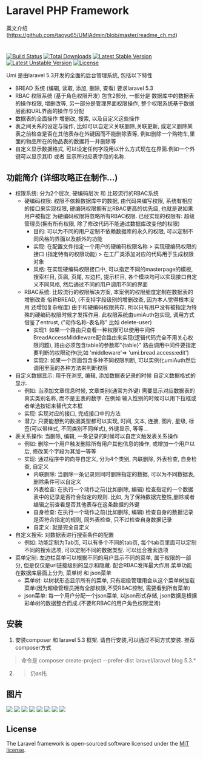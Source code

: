# Laravel PHP Framework
英文介绍(https://github.com/taoyu65/UMIAdmin/blob/master/readme_ch.md)
#
[![Build Status](https://travis-ci.org/laravel/framework.svg)](https://travis-ci.org/laravel/framework)
[![Total Downloads](https://poser.pugx.org/laravel/framework/d/total.svg)](https://packagist.org/packages/laravel/framework)
[![Latest Stable Version](https://poser.pugx.org/laravel/framework/v/stable.svg)](https://packagist.org/packages/laravel/framework)
[![Latest Unstable Version](https://poser.pugx.org/laravel/framework/v/unstable.svg)](https://packagist.org/packages/laravel/framework)
[![License](https://poser.pugx.org/laravel/framework/license.svg)](https://packagist.org/packages/laravel/framework)

Umi 是由laravel 5.3开发的全面的后台管理系统, 包括以下特性

- BREAD 系统 (编辑, 读取, 添加, 删除, 查看) 要求laravel 5.3
- RBAC 权限系统 (基于角色权限开发) 包含2部分, 一部分是 数据库中的数据表的操作权限, 增删改等, 另一部分是管理界面权限操作, 整个权限系统基于数据层面和URL界面的操作与分配
- 数据表的全面操作 增删改, 搜索, 以及自定义这些操作
- 表之间关系的设定与操作, 比如可以自定义关联删除,关联更新, 或定义删除某表之前检查是否在其他表存在外键因而不能删除表等, 例如删除一个购物车,里面的物品所在的物品表的数据将一并删除等
- 自定义显示数据格式, 可以设定任何字段用以什么方式现在在界面.例如一个外键可以显示其ID 或者 显示所对应表字段的名称.

## 功能简介 (详细攻略正在制作...)

- 权限系统: 分为2个层次, 硬编码层次 和 比较流行的RBAC系统
    - 硬编码权限: 权限不依赖数据库中的数据, 由代码来编写权限, 系统有相应的接口来实现权限, 硬编码权限拥有比RBAC更高的优先级, 也就是说如果用户被指定
    为硬编码权限将忽略所有RBAC权限. 已经实现的权限有: 超级管理员(拥有所有权限, 除了修改代码不能通过数据库改变他的权限)
        - 目的: 可以为不同的用户定制不依赖数据库的永久的权限, 可以定制不同风格的界面以及额外的功能
        - 实现: 在配置文件指定一个用户的硬编码权限名称 > 实现硬编码权限的接口 (指定特有的权限功能) > 在工厂类添加对应的代码用于生成权限对象
        - 风格: 在实现硬编码权限接口中, 可以指定不同的masterpage的模板, 搜索栏目, 页眉, 页尾, 左边栏, 提示栏目, 各个模块均可以实现接口自定义不同风格, 
        然后通过不同的用户调用不同的界面
    - RBAC系统: 比较流行的权限解决方案, 本案例的权限细度定制在数据表的增删改查 俗称BREAD, (不支持字段级别的增删改查, 因为本人觉得根本没用 还增加复杂程度)
    由于和硬编码权限共存, 所以只有用户没有被指定为特殊的硬编码权限时候才发挥作用. 此权限系统由umiAuth包实现, 调用方式借鉴了entrust, ("动作名称-表名称" 比如 
    delete-user) 
        - 实现1: 如果一个路由只查看一种权限可以使用中间件BreadAccessMiddleware配合路由来实现(逻辑代码完全不用关心权限问题), 路由必须包含table的参数即"{table}"
        路由调用中间件要指定要判断的权限动作(比如 'middleware'=> 'umi.bread.access:edit')
        - 实现2: 如果一个页面包含多种不同权限判断, 可以实例化umiAuth然后 调用里面的各种方法来判断权限
- 自定义数据显示: 用于在浏览, 编辑, 添加数据表记录的时候 自定义数据格式的显示.
    - 例如: 当添加文章信息时候, 文章类别(通常为外键) 需要显示对应数据表的真实类别名称, 而不是主表的数字. 在例如 输入性别的时候可以用下拉框或者单选按钮来替代文本框
    - 实现: 实现对应的接口, 完成接口中的方法
    - 潜力: 只要能想到的数据类型都可以实现, 时间, 文本, 连接, 图片, 星级, 标签(可以带样式, 不同类别不同样式), 外键显示, 等等...
- 表关系操作: 当删除, 编辑, 一条记录的时候可以自定义触发表关系操作 
    - 例如: 删除一个用户触发删除所有用户其他信息的操作, 或增加一个用户以后, 修改某个字段为其加一等等
    - 实现: 通过程序中的向导自定义, 分为4个类别, 内联删除, 外表检查, 自身检查, 自定义
        - 内联删除: 当删除一条记录则同时删除指定的数据, 可以为不同数据表, 删除条件可以自定义
        - 外表检查: 在执行一个动作之前(比如删除, 编辑) 检查指定的一个数据表中的记录是否符合指定的规则. 比如, 为了保持数据完整性,删除或者编辑之前查看是否其他表存在这条数据的外键
        - 自身检查: 在执行一个动作之前(比如删除, 编辑) 检查自身的数据记录是否符合指定的规则, 同外表检查, 只不过检查自身数据记录
        - 自定义: 就是完全自定义
- 自定义搜索: 对数据表进行搜索条件的配置
    - 例如: 功能定制为Tab页, 可以有多个不同的tab页, 每个tab页里面可以定制不同的搜索选项, 可以定制不同的数据类型. 可以组合搜索选项
- 菜单定制: 左边栏菜单可以根据不同的用户显示不同的菜单, 属于权限的一部分, 但是仅仅是url链接级别的显示和隐藏. 配合RBAC发挥最大作用.菜单功能在数据库层面上分为, 菜单树 和 json菜单
    - 菜单树: 以树状形态显示所有的菜单, 只有超级管理用会从这个菜单树加载菜单(因为超级管理员拥有全部权限,不受RBAC控制, 需要看到所有菜单)
    - json菜单: 每一个用户分配一个json菜单, 以json形式存储, json数据是根据彩单树的数据整合而成.(不要和RBAC的用户角色权限混淆)

## 安装
1. 安装composer 和 laravel 5.3 框架. 请自行安装,可以通过不同方式安装. 推荐composer方式 
> 命令是 composer create-project --prefer-dist laravel/laravel blog 5.3.*
2. >仍as扥

## 图片 
![](http://umiadmin.ccbuy.co/public/img/a.jpg)
![](http://umiadmin.ccbuy.co/public/img/b.jpg)
![](http://umiadmin.ccbuy.co/public/img/c.jpg)
![](http://umiadmin.ccbuy.co/public/img/d.jpg)
![](http://umiadmin.ccbuy.co/public/img/e.jpg)
![](http://umiadmin.ccbuy.co/public/img/f.jpg)
![](http://umiadmin.ccbuy.co/public/img/g.jpg)
![](http://umiadmin.ccbuy.co/public/img/h.jpg)



## License

The Laravel framework is open-sourced software licensed under the [MIT license](http://opensource.org/licenses/MIT).
